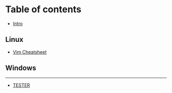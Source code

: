 # Table of contents

* [Intro](README.md)

## Linux

* [Vim Cheatsheet](linux/vim-cheatsheet.md)

## Windows

---

* [TESTER](tester.md)

